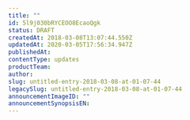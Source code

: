 ```yaml
---
title: ""
id: 5l9j030bRYCEOO8EcaoQgk
status: DRAFT
createdAt: 2018-03-08T13:07:44.550Z
updatedAt: 2020-03-05T17:56:34.947Z
publishedAt: 
contentType: updates
productTeam: 
author: 
slug: untitled-entry-2018-03-08-at-01-07-44
legacySlug: untitled-entry-2018-03-08-at-01-07-44
announcementImageID: ""
announcementSynopsisEN: 
---
```



